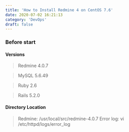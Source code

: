 ```yaml
---
title: 'How to Install Redmine 4 on CentOS 7.6'
date: 2020-07-02 16:21:13
category: 'DevOps'
draft: false
---
```


### Before start
#### Versions
> Redmine 4.0.7

> MySQL 5.6.49

> Ruby 2.6

> Rails 5.2.0

#### Directory Location
> Redmine: /usr/local/src/redmine-4.0.7
> Error log: vi /etc/httpd/logs/error_log
